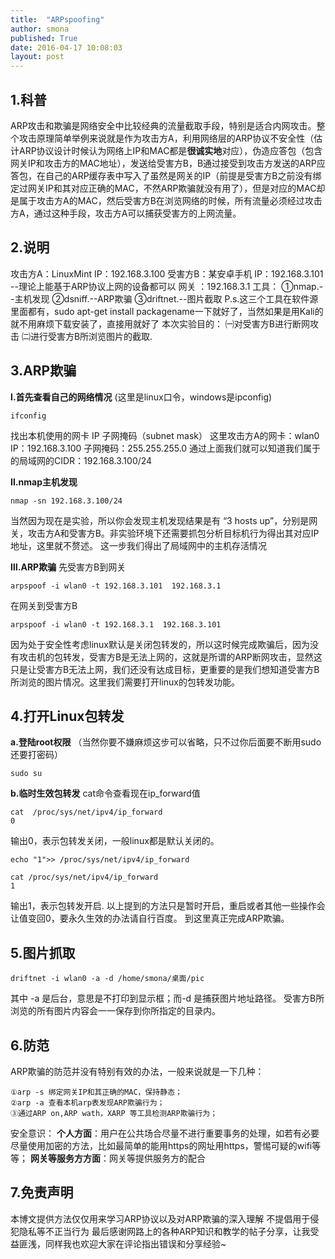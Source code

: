 ```yaml
---
title:  "ARPspoofing"
author: smona
published: True
date: 2016-04-17 10:08:03
layout: post
---
```


**1.科普**
----

ARP攻击和欺骗是网络安全中比较经典的流量截取手段，特别是适合内网攻击。整个攻击原理简单举例来说就是作为攻击方A，利用网络层的ARP协议不安全性（估计ARP协议设计时候认为网络上IP和MAC都是**很诚实地**对应），伪造应答包（包含网关IP和攻击方的MAC地址），发送给受害方B，B通过接受到攻击方发送的ARP应答包，在自己的ARP缓存表中写入了虽然是网关的IP（前提是受害方B之前没有绑定过网关IP和其对应正确的MAC，不然ARP欺骗就没有用了），但是对应的MAC却是属于攻击方A的MAC，然后受害方B在浏览网络的时候，所有流量必须经过攻击方A，通过这种手段，攻击方A可以捕获受害方的上网流量。

**2.说明**
--
攻击方A：LinuxMint   IP：192.168.3.100
受害方B：某安卓手机  IP：192.168.3.101  --理论上能基于ARP协议上网的设备都可以
网关	：192.168.3.1
工具：
①nmap.--主机发现
②dsniff.--ARP欺骗
③driftnet.--图片截取
P.s.这三个工具在软件源里面都有，sudo apt-get install  packagename一下就好了，当然如果是用Kali的就不用麻烦下载安装了，直接用就好了
本次实验目的：
㈠对受害方B进行断网攻击
㈡进行受害方B所浏览图片的截取.

**3.ARP欺骗**
---------
**Ⅰ.首先查看自己的网络情况**
(这里是linux口令，windows是ipconfig)

```
ifconfig
```
找出本机使用的网卡   IP 子网掩码（subnet mask）
这里攻击方A的网卡：wlan0    IP：192.168.3.100  子网掩码：255.255.255.0 
通过上面我们就可以知道我们属于的局域网的CIDR：192.168.3.100/24

**Ⅱ.nmap主机发现**

```
nmap -sn 192.168.3.100/24
```
当然因为现在是实验，所以你会发现主机发现结果是有 “3 hosts up”，分别是网关，攻击方A和受害方B。非实验环境下还需要抓包分析目标机行为得出其对应IP地址，这里就不赘述。
这一步我们得出了局域网中的主机存活情况

**Ⅲ.ARP欺骗**
先受害方B到网关

```
arpspoof -i wlan0 -t 192.168.3.101  192.168.3.1
```

在网关到受害方B

```
arpspoof -i wlan0 -t 192.168.3.1  192.168.3.101
```
因为处于安全性考虑linux默认是关闭包转发的，所以这时候完成欺骗后，因为没有攻击机的包转发，受害方B是无法上网的，这就是所谓的ARP断网攻击，显然这只是让受害方B无法上网，我们还没有达成目标，更重要的是我们想知道受害方B所浏览的图片情况。这里我们需要打开linux的包转发功能。

**4.打开Linux包转发**
----------------

**a.登陆root权限**
（当然你要不嫌麻烦这步可以省略，只不过你后面要不断用sudo  还要打密码）
```
sudo su
```
**b.临时生效包转发**
cat命令查看现在ip_forward值
```
cat  /proc/sys/net/ipv4/ip_forward
0
```
输出0，表示包转发关闭，一般linux都是默认关闭的。

```
echo "1">> /proc/sys/net/ipv4/ip_forward
```

```
cat /proc/sys/net/ipv4/ip_forward
1
```
输出1，表示包转发开启.
以上提到的方法只是暂时开启，重启或者其他一些操作会让值变回0，要永久生效的办法请自行百度。
到这里真正完成ARP欺骗。

**5.图片抓取**
------

```
driftnet -i wlan0 -a -d /home/smona/桌面/pic
```
其中 -a 是后台，意思是不打印到显示框；而-d 是捕获图片地址路径。
受害方B所浏览的所有图片内容会一一保存到你所指定的目录内。
	

**6.防范**
----
ARP欺骗的防范并没有特别有效的办法，一般来说就是一下几种：

```
①arp -s 绑定网关IP和其正确的MAC，保持静态；
②arp -a 查看本机arp表发现ARP欺骗行为；
③通过ARP on,ARP wath，XARP 等工具检测ARP欺骗行为；

```
安全意识：
**个人方面**：用户在公共场合尽量不进行重要事务的处理，如若有必要尽量使用加密的方法，比如最简单的能用https的网址用https，警惕可疑的wifi等等；
**网关等服务方方面**：网关等提供服务方的配合


**7.免责声明**
----
本博文提供方法仅仅用来学习ARP协议以及对ARP欺骗的深入理解
不提倡用于侵犯隐私等不正当行为
最后感谢网路上的各种ARP知识和教学的帖子分享，让我受益匪浅，同样我也欢迎大家在评论指出错误和分享经验~